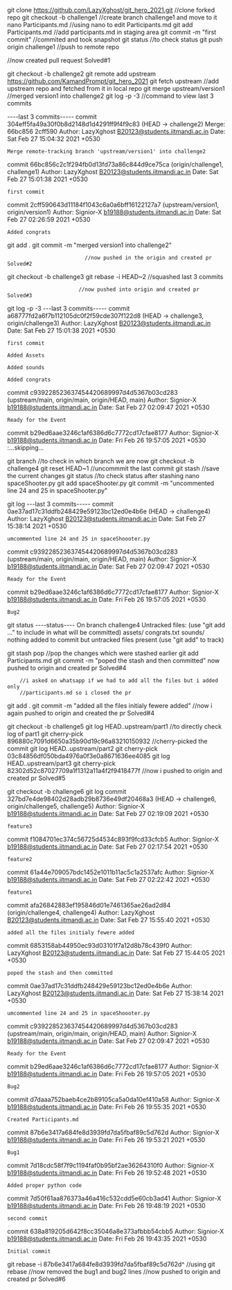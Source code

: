 git clone https://github.com/LazyXghost/git_hero_2021.git //clone forked repo
git checkout -b challenge1          //create branch challenge1 and move to it
nano Participants.md               //using nano to edit Participants.md
git add Participants.md           //add participants.md in staging area
git commit -m "first commit"       //commited and took snapshot 
git status                         //to check status 
git push origin challenge1         //push to remote repo

//now created pull request Solved#1









git checkout -b challenge2
git remote add upstream https://github.com/KamandPrompt/git_hero_2021
git fetch upstream        //add upstream repo and fetched from it in local repo
git merge upstream/version1          //merged version1 into challenge2
git log -p -3                    //command to view last 3 commits


----last 3 commits-----
commit 304eff5fa49a30f0b8d2148d1d4291ff9f4f9c83 (HEAD -> challenge2)
Merge: 66bc856 2cff590
Author: LazyXghost <B20123@students.iitmandi.ac.in>
Date:   Sat Feb 27 15:04:32 2021 +0530

    Merge remote-tracking branch 'upstream/version1' into challenge2

commit 66bc856c2c1f294fb0d13fd73a86c844d9ce75ca (origin/challenge1, challenge1)
Author: LazyXghost <B20123@students.iitmandi.ac.in>
Date:   Sat Feb 27 15:01:38 2021 +0530

    first commit

commit 2cff590643d11184f1043c6a0a6bff16122127a7 (upstream/version1, origin/version1)
Author: Signior-X <b19188@students.iitmandi.ac.in>
Date:   Sat Feb 27 02:26:59 2021 +0530

    Added congrats

git add .
git commit -m "merged version1 into challenge2"

                             //now pushed in the origin and created pr Solved#2















git checkout -b challenge3
git rebase -i HEAD~2                    //squashed last 3 commits

                           //now pushed into origin and created pr Solved#3

git log -p -3
---last 3 commits-----
commit a68777fd2a6f7b112105dc0f2f59cde307f122d8 (HEAD -> challenge3, origin/challenge3)
Author: LazyXghost <B20123@students.iitmandi.ac.in>
Date:   Sat Feb 27 15:01:38 2021 +0530

    first commit
    
    Added Assets
    
    Added sounds
    
    Added congrats

commit c939228523637454420689997d4d5367b03cd283 (upstream/main, origin/main, origin/HEAD, main)
Author: Signior-X <b19188@students.iitmandi.ac.in>
Date:   Sat Feb 27 02:09:47 2021 +0530

    Ready for the Event

commit b29ed6aae3246c1af6386d6c7772cd17cfae8177
Author: Signior-X <b19188@students.iitmandi.ac.in>
Date:   Fri Feb 26 19:57:05 2021 +0530
:...skipping...













git branch                       //to check in which branch we are now
git checkout -b challenge4
git reset HEAD~1                     //uncommmit the last commit
git stash                         //save the current changes
git status                         //to check status after stashing
nano spaceShooter.py
git add spaceShooter.py
git commit -m "uncommented line 24 and 25 in spaceShooter.py"


git log
---last 3 commits-----
commit 0ae37ad17c31ddfb248429e59123bc12ed0e4b6e (HEAD -> challenge4)
Author: LazyXghost <B20123@students.iitmandi.ac.in>
Date:   Sat Feb 27 15:38:14 2021 +0530

    umcommented line 24 and 25 in spaceShoooter.py

commit c939228523637454420689997d4d5367b03cd283 (upstream/main, origin/main, origin/HEAD, main)
Author: Signior-X <b19188@students.iitmandi.ac.in>
Date:   Sat Feb 27 02:09:47 2021 +0530

    Ready for the Event

commit b29ed6aae3246c1af6386d6c7772cd17cfae8177
Author: Signior-X <b19188@students.iitmandi.ac.in>
Date:   Fri Feb 26 19:57:05 2021 +0530

    Bug2


git status
----status----
On branch challenge4
Untracked files:
  (use "git add <file>..." to include in what will be committed)
	assets/
	congrats.txt
	sounds/
nothing added to commit but untracked files present (use "git add" to track)

git stash pop                       //pop the changes which were stashed earlier
git add Participants.md
git commit -m "poped the stash and then committed"
now pushed to origin and created pr Solved#4

        //i asked on whatsapp if we had to add all the files but i added only
        //participants.md so i closed the pr 
git add .
git commit -m "added all the files initialy fewere added"
        //now i again pushed to origin and created the pr Solved#4















git checkout -b challenge5
git log HEAD..upstream/part1                //to directly check log of part1
git cherry-pick 896880c7091d6650a35b90d19c96a83210150932    //cherry-picked the commit
git log HEAD..upstream/part2
git cherry-pick 03c84856df050bda4976a0f3e0a8671636ee4085
git log HEAD..upstream/part3
git cherry-pick 82302d52c87027709a1f1312a11a4f2f9418477f
                           //now i pushed to origin and created pr Solved#5
















git checkout -b challenge6
git log
commit 327bd7e4de98402d28adb29b8736e49df20468a3 (HEAD -> challenge6, origin/challenge5, challenge5)
Author: Signior-X <b19188@students.iitmandi.ac.in>
Date:   Sat Feb 27 02:19:09 2021 +0530

    feature3

commit f1084701ec374c56725d4534c893f9fcd33cfcb5
Author: Signior-X <b19188@students.iitmandi.ac.in>
Date:   Sat Feb 27 02:17:54 2021 +0530

    feature2

commit 61a44e709057bdc1452e1011b11ac5c1a2537afc
Author: Signior-X <b19188@students.iitmandi.ac.in>
Date:   Sat Feb 27 02:22:42 2021 +0530

    feature1

commit afa26842883ef195846d01e7461365ae26ad2d84 (origin/challenge4, challenge4)
Author: LazyXghost <B20123@students.iitmandi.ac.in>
Date:   Sat Feb 27 15:55:40 2021 +0530

    added all the files initialy fewere added

commit 6853158ab44950ec93d03101f7a12d8b78c439f0
Author: LazyXghost <B20123@students.iitmandi.ac.in>
Date:   Sat Feb 27 15:44:05 2021 +0530

    poped the stash and then committed

commit 0ae37ad17c31ddfb248429e59123bc12ed0e4b6e
Author: LazyXghost <B20123@students.iitmandi.ac.in>
Date:   Sat Feb 27 15:38:14 2021 +0530

    umcommented line 24 and 25 in spaceShoooter.py

commit c939228523637454420689997d4d5367b03cd283 (upstream/main, origin/main, origin/HEAD, main)
Author: Signior-X <b19188@students.iitmandi.ac.in>
Date:   Sat Feb 27 02:09:47 2021 +0530

    Ready for the Event

commit b29ed6aae3246c1af6386d6c7772cd17cfae8177
Author: Signior-X <b19188@students.iitmandi.ac.in>
Date:   Fri Feb 26 19:57:05 2021 +0530

    Bug2

commit d7daaa752baeb4ce2b89105ca5a0da10ef410a58
Author: Signior-X <b19188@students.iitmandi.ac.in>
Date:   Fri Feb 26 19:55:35 2021 +0530

    Created Participants.md

commit 87b6e3417a684fe8d3939fd7da5fbaf89c5d762d
Author: Signior-X <b19188@students.iitmandi.ac.in>
Date:   Fri Feb 26 19:53:21 2021 +0530

    Bug1

commit 7d18cdc58f7f9c1194faf0b95bf2ae36264310f0
Author: Signior-X <b19188@students.iitmandi.ac.in>
Date:   Fri Feb 26 19:52:48 2021 +0530

    Added proper python code

commit 7d50f61aa876373a46a416c532cdd5e60cb3ad41
Author: Signior-X <b19188@students.iitmandi.ac.in>
Date:   Fri Feb 26 19:48:19 2021 +0530

    second commit

commit 638a819205d642f8cc35046a8e373afbbb54cbb5
Author: Signior-X <b19188@students.iitmandi.ac.in>
Date:   Fri Feb 26 19:43:35 2021 +0530

    Initial commit

git rebase -i 87b6e3417a684fe8d3939fd7da5fbaf89c5d762d^   //using git rebase
                                 //now removed the bug1 and bug2 lines
                                 //now pushed to origin and created pr Solved#6
